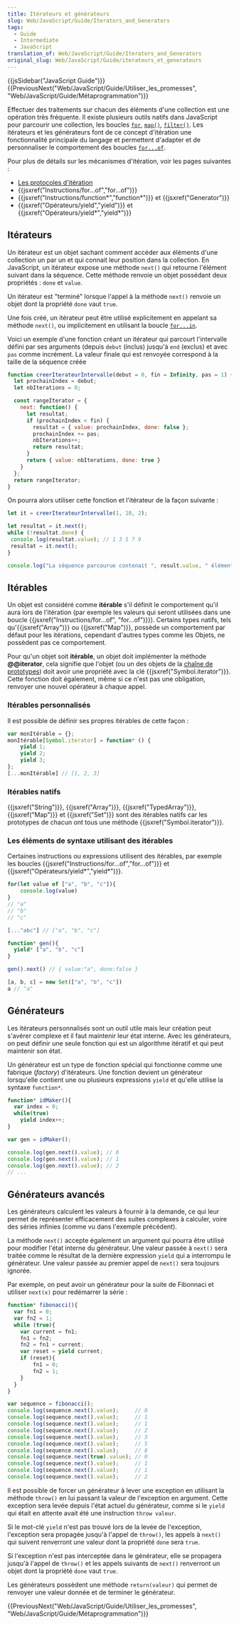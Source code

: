 ```yaml
---
title: Itérateurs et générateurs
slug: Web/JavaScript/Guide/Iterators_and_Generators
tags:
  - Guide
  - Intermediate
  - JavaScript
translation_of: Web/JavaScript/Guide/Iterators_and_Generators
original_slug: Web/JavaScript/Guide/iterateurs_et_generateurs
---
```

{{jsSidebar("JavaScript Guide")}} {{PreviousNext("Web/JavaScript/Guide/Utiliser_les_promesses", "Web/JavaScript/Guide/Métaprogrammation")}}

Effectuer des traitements sur chacun des éléments d'une collection est une opération très fréquente. Il existe plusieurs outils natifs dans JavaScript pour parcourir une collection, les boucles [`for`](/fr/docs/Web/JavaScript/Reference/Instructions/for), [`map()`](/fr/docs/Web/JavaScript/Reference/Objets_globaux/Array/map), [`filter()`](/fr/docs/Web/JavaScript/Reference/Objets_globaux/Array/filter). Les itérateurs et les générateurs font de ce concept d'itération une fonctionnalité principale du langage et permettent d'adapter et de personnaliser le comportement des boucles [`for...of`](/fr/docs/Web/JavaScript/Reference/Instructions/for...of).

Pour plus de détails sur les mécanismes d'itération, voir les pages suivantes :

- [Les protocoles d'itération](/fr/docs/Web/JavaScript/Reference/Les_protocoles_iteration)
- {{jsxref("Instructions/for...of","for...of")}}
- {{jsxref("Instructions/function*","function*")}} et {{jsxref("Generator")}}
- {{jsxref("Opérateurs/yield","yield")}} et {{jsxref("Opérateurs/yield*","yield*")}}

## Itérateurs

Un itérateur est un objet sachant comment accéder aux éléments d'une collection un par un et qui connait leur position dans la collection. En JavaScript, un itérateur expose une méthode `next()` qui retourne l'élément suivant dans la séquence. Cette méthode renvoie un objet possédant deux propriétés : `done` et `value`.

Un itérateur est "terminé" lorsque l'appel à la méthode `next()` renvoie un objet dont la propriété `done` vaut `true`.

Une fois créé, un itérateur peut être utilisé explicitement en appelant sa méthode `next()`, ou implicitement en utilisant la boucle [`for...in`](/fr/docs/Web/JavaScript/Reference/Instructions/for...in).

Voici un exemple d'une fonction créant un itérateur qui parcourt l'intervalle défini par ses arguments (depuis `debut` (inclus) jusqu'à `end` (exclus) et avec `pas` comme incrément. La valeur finale qui est renvoyée correspond à la taille de la séquence créée

```js
function creerIterateurIntervalle(debut = 0, fin = Infinity, pas = 1) {
  let prochainIndex = debut;
  let nbIterations = 0;

  const rangeIterator = {
    next: function() {
      let resultat;
      if (prochainIndex < fin) {
        resultat = { value: prochainIndex, done: false };
        prochainIndex += pas;
        nbIterations++;
        return resultat;
      }
      return { value: nbIterations, done: true }
    }
  };
  return rangeIterator;
}
```

On pourra alors utiliser cette fonction et l'itérateur de la façon suivante :

```js
let it = creerIterateurIntervalle(1, 10, 2);

let resultat = it.next();
while (!resultat.done) {
 console.log(resultat.value); // 1 3 5 7 9
 resultat = it.next();
}

console.log("La séquence parcourue contenait ", result.value, " éléments.");
```

## Itérables

Un objet est considéré comme **itérable** s'il définit le comportement qu'il aura lors de l'itération (par exemple les valeurs qui seront utilisées dans une boucle {{jsxref("Instructions/for...of", "for...of")}}). Certains types natifs, tels qu'{{jsxref("Array")}} ou {{jsxref("Map")}}, possède un comportement par défaut pour les itérations, cependant d'autres types comme les Objets, ne possèdent pas ce comportement.

Pour qu'un objet soit **itérable**, un objet doit implémenter la méthode **@@iterator**, cela signifie que l'objet (ou un des objets de la [chaîne de prototypes](/fr/docs/Web/JavaScript/Héritage_et_chaîne_de_prototypes)) doit avoir une propriété avec la clé {{jsxref("Symbol.iterator")}}. Cette fonction doit également, même si ce n'est pas une obligation, renvoyer une nouvel opérateur à chaque appel.

### Itérables personnalisés

Il est possible de définir ses propres itérables de cette façon :

```js
var monItérable = {};
monItérable[Symbol.iterator] = function* () {
    yield 1;
    yield 2;
    yield 3;
};
[...monItérable] // [1, 2, 3]
```

### Itérables natifs

{{jsxref("String")}}, {{jsxref("Array")}}, {{jsxref("TypedArray")}}, {{jsxref("Map")}} et {{jsxref("Set")}} sont des itérables natifs car les prototypes de chacun ont tous une méthode {{jsxref("Symbol.iterator")}}.

### Les éléments de syntaxe utilisant des itérables

Certaines instructions ou expressions utilisent des itérables, par exemple les boucles {{jsxref("Instructions/for...of","for...of")}} et {{jsxref("Opérateurs/yield*","yield*")}}.

```js
for(let value of ["a", "b", "c"]){
    console.log(value)
}
// "a"
// "b"
// "c"

[..."abc"] // ["a", "b", "c"]

function* gen(){
  yield* ["a", "b", "c"]
}

gen().next() // { value:"a", done:false }

[a, b, c] = new Set(["a", "b", "c"])
a // "a"
```

## Générateurs

Les itérateurs personnalisés sont un outil utile mais leur création peut s'avérer complexe et il faut maintenir leur état interne. Avec les générateurs, on peut définir une seule fonction qui est un algorithme itératif et qui peut maintenir son état.

Un générateur est un type de fonction spécial qui fonctionne comme une fabrique (_factory_) d'itérateurs. Une fonction devient un générateur lorsqu'elle contient une ou plusieurs expressions `yield` et qu'elle utilise la syntaxe `function*`.

```js
function* idMaker(){
  var index = 0;
  while(true)
    yield index++;
}

var gen = idMaker();

console.log(gen.next().value); // 0
console.log(gen.next().value); // 1
console.log(gen.next().value); // 2
// ...
```

## Générateurs avancés

Les générateurs calculent les valeurs à fournir à la demande, ce qui leur permet de représenter efficacement des suites complexes à calculer, voire des séries infinies (comme vu dans l'exemple précédent).

La méthode `next()` accepte également un argument qui pourra être utilisé pour modifier l'état interne du générateur. Une valeur passée à `next()` sera traitée comme le résultat de la dernière expression `yield` qui a interrompu le générateur. Une valeur passée au premier appel de `next()` sera toujours ignorée.

Par exemple, on peut avoir un générateur pour la suite de Fibonnaci et utiliser `next(x)` pour redémarrer la série :

```js
function* fibonacci(){
  var fn1 = 0;
  var fn2 = 1;
  while (true){
    var current = fn1;
    fn1 = fn2;
    fn2 = fn1 + current;
    var reset = yield current;
    if (reset){
        fn1 = 0;
        fn2 = 1;
    }
  }
}

var sequence = fibonacci();
console.log(sequence.next().value);     // 0
console.log(sequence.next().value);     // 1
console.log(sequence.next().value);     // 1
console.log(sequence.next().value);     // 2
console.log(sequence.next().value);     // 3
console.log(sequence.next().value);     // 5
console.log(sequence.next().value);     // 8
console.log(sequence.next(true).value); // 0
console.log(sequence.next().value);     // 1
console.log(sequence.next().value);     // 1
console.log(sequence.next().value);     // 2
```

Il est possible de forcer un générateur à lever une exception en utilisant la méthode `throw()` en lui passant la valeur de l'exception en argument. Cette exception sera levée depuis l'état actuel du générateur, comme si le `yield` qui était en attente avait été une instruction `throw valeur`.

Si le mot-clé `yield` n'est pas trouvé lors de la levée de l'exception, l'exception sera propagée jusqu'à l'appel de `throw()`, les appels à `next()` qui suivent renverront une valeur dont la propriété `done` sera `true`.

Si l'exception n'est pas interceptée dans le générateur, elle se propagera jusqu'à l'appel de `throw()` et les appels suivants de `next()` renverront un objet dont la propriété `done` vaut `true`.

Les générateurs possèdent une méthode `return(valeur)` qui permet de renvoyer une valeur donnée et de terminer le générateur.

{{PreviousNext("Web/JavaScript/Guide/Utiliser_les_promesses", "Web/JavaScript/Guide/Métaprogrammation")}}
